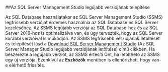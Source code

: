 ##Az SQL Server Management Studio legújabb verziójának telepítése

  Az SQL Database használatakor az SQL Server Management Studio (SSMS) legfrissebb verzióját érdemes használnia az SQL Database és SQL Server kezeléséhez. Az SSMS legújabb verziója az SQL Database-hez és az SQL Server 2016-hoz is optimalizálva van, és úgy tervezték, hogy az SQL Server korábbi verzióival is működjön. Az SSMS legfrissebb verziójának letöltését és telepítését lásd a [Download SQL Server Management Studio](https://msdn.microsoft.com/library/mt238290.aspx) (Az SQL Server Manager Studio legújabb verziójának letöltése) című cikkben. Ha beszerezte a legújabb verziót, az SSMS értesíti Önt, ha letölthető az SSMS egy új verziója. Ezenkívül az **Eszközök** menüben is ellenőrizheti, hogy van-e elérhető frissítés.


<!--HONumber=Jun16_HO2-->


